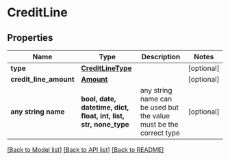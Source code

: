 # CreditLine


## Properties
Name | Type | Description | Notes
------------ | ------------- | ------------- | -------------
**type** | [**CreditLineType**](CreditLineType.md) |  | [optional] 
**credit_line_amount** | [**Amount**](Amount.md) |  | [optional] 
**any string name** | **bool, date, datetime, dict, float, int, list, str, none_type** | any string name can be used but the value must be the correct type | [optional]

[[Back to Model list]](../README.md#documentation-for-models) [[Back to API list]](../README.md#documentation-for-api-endpoints) [[Back to README]](../README.md)


